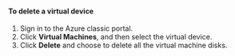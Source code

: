 #### To delete a virtual device

1. Sign in to the Azure classic portal.
2. Click **Virtual Machines**, and then select the virtual device.
3. Click **Delete** and choose to delete all the virtual machine disks.

